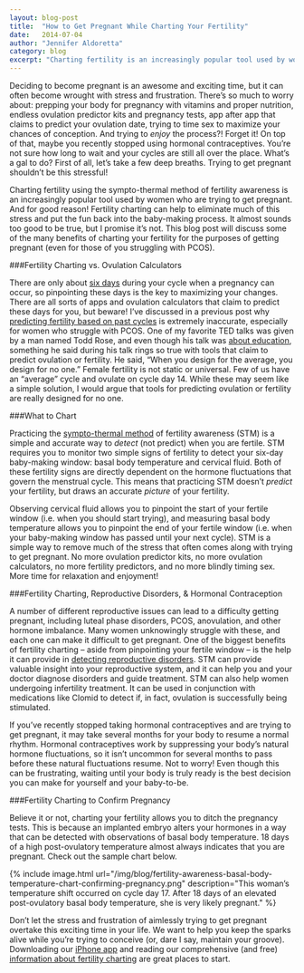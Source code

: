 ```yaml
---
layout: blog-post
title:  "How to Get Pregnant While Charting Your Fertility"
date:   2014-07-04
author: "Jennifer Aldoretta"
category: blog
excerpt: "Charting fertility is an increasingly popular tool used by women who are trying to get pregnant. And for good reason! Fertility charting can help to eliminate a lot of stress and put the fun back into baby-making..."
---
```


Deciding to become pregnant is an awesome and exciting time, but it can often become wrought with stress and frustration. There&rsquo;s so much to worry about: prepping your body for pregnancy with vitamins and proper nutrition, endless ovulation predictor kits and pregnancy tests, app after app that claims to predict your ovulation date, trying to time sex to maximize your chances of conception. And trying to *enjoy* the process?! Forget it! On top of that, maybe you recently stopped using hormonal contraceptives. You&rsquo;re not sure how long to wait and your cycles are still all over the place. What&rsquo;s a gal to do? First of all, let&rsquo;s take a few deep breaths. Trying to get pregnant shouldn&rsquo;t be this stressful! 

Charting fertility using the sympto-thermal method of fertility awareness is an increasingly popular tool used by women who are trying to get pregnant. And for good reason! Fertility charting can help to eliminate much of this stress and put the fun back into the baby-making process. It almost sounds too good to be true, but I promise it&rsquo;s not. This blog post will discuss some of the many benefits of charting your fertility for the purposes of getting pregnant (even for those of you struggling with PCOS).

###Fertility Charting vs. Ovulation Calculators

There are only about <a class="text-link" target="_blank" href="http://www.google.com/url?q=http%3A%2F%2Fhumrep.oxfordjournals.org%2Fcontent%2F14%2F7%2F1835.full&sa=D&sntz=1&usg=AFQjCNHlhcDJURfoHzM4r7kO5R2vtN_Fvg">six days</a> during your cycle when a pregnancy can occur, so pinpointing these days is the key to maximizing your changes. There are all sorts of apps and ovulation calculators that claim to predict these days for you, but beware! I&rsquo;ve discussed in a previous post why <a class="text-link" href="/blog/2014/06/23/standard-days-method-rhythm-method-sympto-thermal-method-whats-the-difference/#.U7a4GI1dUnJ">predicting fertility based on past cycles</a> is extremely inaccurate, especially for women who struggle with PCOS. One of my favorite TED talks was given by a man named Todd Rose, and even though his talk was <a class="text-link" target="_blank" href="https://www.youtube.com/watch?v=4eBmyttcfU4">about education</a>, something he said during his talk rings so true with tools that claim to predict ovulation or fertility. He said, &ldquo;When you design for the average, you design for no one.&rdquo; Female fertility is not static or universal. Few of us have an &ldquo;average&rdquo; cycle and ovulate on cycle day 14. While these may seem like a simple solution, I would argue that tools for predicting ovulation or fertility are really designed for no one.

###What to Chart

Practicing the <a class="text-link" href="/the-cycle/chapter-7-the-rules-of-the-sympto-thermal-method/">sympto-thermal method</a> of fertility awareness (STM) is a simple and accurate way to *detect* (not predict) when you are fertile. STM requires you to monitor two simple signs of fertility to detect your six-day baby-making window: basal body temperature and cervical fluid. Both of these fertility signs are directly dependent on the hormone fluctuations that govern the menstrual cycle. This means that practicing STM doesn&rsquo;t *predict* your fertility, but draws an accurate *picture* of your fertility. 

Observing cervical fluid allows you to pinpoint the start of your fertile window (i.e. when you should start trying), and measuring basal body temperature allows you to pinpoint the end of your fertile window (i.e. when your baby-making window has passed until your next cycle). STM is a simple way to remove much of the stress that often comes along with trying to get pregnant. No more ovulation predictor kits, no more ovulation calculators, no more fertility predictors, and no more blindly timing sex. More time for relaxation and enjoyment!

###Fertility Charting, Reproductive Disorders, & Hormonal Contraception

A number of different reproductive issues can lead to a difficulty getting pregnant, including luteal phase disorders, PCOS, anovulation, and other hormone imbalance. Many women unknowingly struggle with these, and each one can make it difficult to get pregnant. One of the biggest benefits of fertility charting &ndash; aside from pinpointing your fertile window &ndash; is the help it can provide in <a class="text-link" href="/the-cycle/appendix-c-the-sympto-thermal-method-for-reproductive-health/">detecting reproductive disorders</a>. STM can provide valuable insight into your reproductive system, and it can help you and your doctor diagnose disorders and guide treatment. STM can also help women undergoing infertility treatment. It can be used in conjunction with medications like Clomid to detect if, in fact, ovulation is successfully being stimulated. 

If you&rsquo;ve recently stopped taking hormonal contraceptives and are trying to get pregnant, it may take several months for your body to resume a normal rhythm. Hormonal contraceptives work by suppressing your body&rsquo;s natural hormone fluctuations, so it isn&rsquo;t uncommon for several months to pass before these natural fluctuations resume. Not to worry! Even though this can be frustrating, waiting until your body is truly ready is the best decision you can make for yourself and your baby-to-be. 

###Fertility Charting to Confirm Pregnancy

Believe it or not, charting your fertility allows you to ditch the pregnancy tests. This is because an implanted embryo alters your hormones in a way that can be detected with observations of basal body temperature. 18 days of a high post-ovulatory temperature almost always indicates that you are pregnant. Check out the sample chart below.

{% include image.html url="/img/blog/fertility-awareness-basal-body-temperature-chart-confirming-pregnancy.png" description="This woman&rsquo;s temperature shift occurred on cycle day 17. After 18 days of an elevated post-ovulatory basal body temperature, she is very likely pregnant." %}

Don&rsquo;t let the stress and frustration of aimlessly trying to get pregnant overtake this exciting time in your life. We want to help you keep the sparks alive while you&rsquo;re trying to conceive (or, dare I say, maintain your groove). Downloading our <a class="text-link" target="_blank" href="https://itunes.apple.com/app/id831795151">iPhone app</a> and reading our comprehensive (and free) <a class="text-link" href="/the-cycle/">information about fertility charting</a> are great places to start. 
